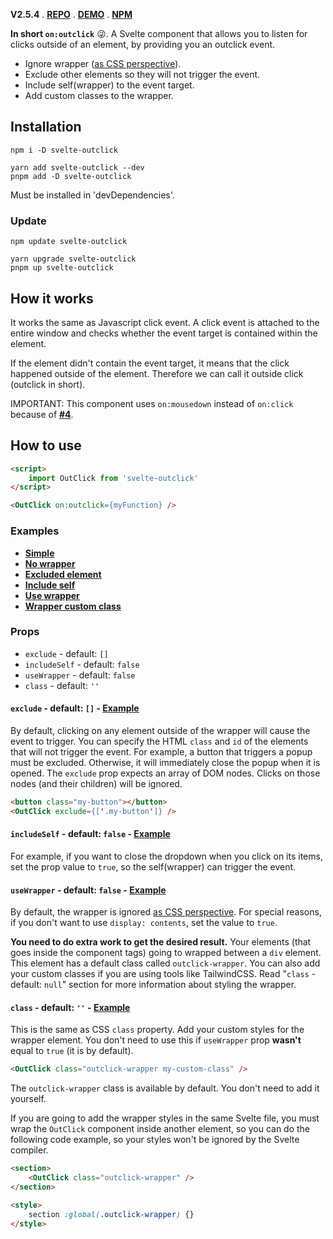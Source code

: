 **V2.5.4** . [**REPO**][repo] . [**DEMO**][demo] . [**NPM**][npm]

**In short `on:outclick`** 😜. A Svelte component that allows you to listen for clicks outside of an element, by providing you an outclick event.

- Ignore wrapper ([as CSS perspective][css-display-contents]).
- Exclude other elements so they will not trigger the event.
- Include self(wrapper) to the event target.
- Add custom classes to the wrapper.

## Installation
```
npm i -D svelte-outclick

yarn add svelte-outclick --dev
pnpm add -D svelte-outclick
```
Must be installed in 'devDependencies'.

### Update
```
npm update svelte-outclick

yarn upgrade svelte-outclick
pnpm up svelte-outclick
```

## How it works
It works the same as Javascript click event. A click event is attached to the entire window and checks whether the event target is contained within the element.

If the element didn't contain the event target, it means that the click happened outside of the element. Therefore we can call it outside click (outclick in short).

IMPORTANT: This component uses `on:mousedown` instead of `on:click` because of [**#4**](https://github.com/babakfp/svelte-outclick/issues/4).

## How to use
```HTML
<script>
	import OutClick from 'svelte-outclick'
</script>

<OutClick on:outclick={myFunction} />
```

### Examples
- [**Simple**][example__simple]
- [**No wrapper**][example__no-wrapper]
- [**Excluded element**][example__excluded-element]
- [**Include self**][example__include-self]
- [**Use wrapper**][example__use-wrapper]
- [**Wrapper custom class**][example__wrapper-custom-class]

### Props
- `exclude` - default: `[]`
- `includeSelf` - default: `false`
- `useWrapper` - default: `false`
- `class` - default: `''`

#### `exclude` - default: `[]` - [**Example**][example__excluded-element]
By default, clicking on any element outside of the wrapper will cause the event to trigger. You can specify the HTML `class` and `id` of the elements that will not trigger the event. For example, a button that triggers a popup must be excluded. Otherwise, it will immediately close the popup when it is opened. The `exclude` prop expects an array of DOM nodes. Clicks on those nodes (and their children) will be ignored.
```HTML
<button class="my-button"></button>
<OutClick exclude={['.my-button']} />
```

#### `includeSelf` - default: `false` - [**Example**][example__include-self]
For example, if you want to close the dropdown when you click on its items, set the prop value to `true`, so the self(wrapper) can trigger the event.

#### `useWrapper` - default: `false` - [**Example**][example__use-wrapper]

By default, the wrapper is ignored [as CSS perspective][css-display-contents]. For special reasons, if you don't want to use `display: contents`, set the value to `true`.

**You need to do extra work to get the desired result.** Your elements (that goes inside the component tags) going to wrapped between a `div` element. This element has a default class called `outclick-wrapper`. You can also add your custom classes if you are using tools like TailwindCSS. Read "`class` - default: `null`" section for more information about styling the wrapper.

#### `class` - default: `''` - [**Example**][example__wrapper-custom-class]
This is the same as CSS `class` property. Add your custom styles for the wrapper element. You don't need to use this if `useWrapper` prop **wasn't** equal to `true` (it is by default).
```HTML
<OutClick class="outclick-wrapper my-custom-class" />
```
The `outclick-wrapper` class is available by default. You don't need to add it yourself.

If you are going to add the wrapper styles in the same Svelte file, you must wrap the `OutClick` component inside another element, so you can do the following code example, so your styles won't be ignored by the Svelte compiler.
```HTML
<section>
	<OutClick class="outclick-wrapper" />
</section>

<style>
	section :global(.outclick-wrapper) {}
</style>
```

[repo]: https://github.com/babakfp/svelte-outclick
[demo]: https://github.com/babakfp/svelte-outclick-demo
[npm]: https://www.npmjs.com/package/svelte-outclick

[example__simple]: https://github.com/babakfp/svelte-outclick-demo/blob/main/src/lib/Simple.svelte
[example__no-wrapper]: https://github.com/babakfp/svelte-outclick-demo/blob/main/src/lib/NoWrapper.svelte
[example__excluded-element]: https://github.com/babakfp/svelte-outclick-demo/blob/main/src/lib/ExcludedElement.svelte
[example__include-self]: https://github.com/babakfp/svelte-outclick-demo/blob/main/src/lib/IncludeSelf.svelte
[example__use-wrapper]: https://github.com/babakfp/svelte-outclick-demo/blob/main/src/lib/UseWrapper.svelte
[example__wrapper-custom-class]: https://github.com/babakfp/svelte-outclick-demo/blob/main/src/lib/WrapperClass.svelte

[css-display-contents]: https://caniuse.com/css-display-contents